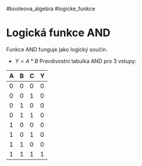 #booleova_algebra #logicke_funkce
# Logická funkce AND
Funkce AND funguje jako logický součin.
- $Y = A * B$
Pravdivostní tabulka AND pro 3 vstupy:

| A | B | C | Y |
| -- | -- | -- | -- |
| 0 | 0| 0 | 0 |
|0|0|1|0|
|0|1|0|0|
|0|1|1|0|
|1|0|0|0|
|1|0|1|0|
|1|1|0|0|
|1|1|1|1|
